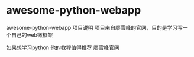 # awesome-python-webapp
awesome-python-webapp
项目说明
项目来自廖雪峰的官网，目的是学习写一个自己的web微框架

如果想学习python 他的教程值得推荐 廖雪峰官网
